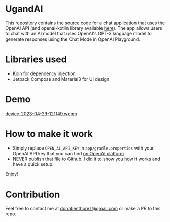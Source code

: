 # UgandAI

This repository contains the source code for a chat application that uses the OpenAI API (and openai-kotlin library available [here](https://github.com/aallam/openai-kotlin)).
The app allows users to chat with an AI model that uses OpenAI's GPT-3 language model to generate responses using the Chat Mode in OpenAI Playground.

# Libraries used
- Koin for dependency injection
- Jetpack Compose and Material3 for UI design

# Demo
[device-2023-04-29-121149.webm](https://user-images.githubusercontent.com/5604165/235278948-49e01143-1090-4d79-8310-7449466faaab.webm)

# How to make it work
- Simply replace `OPEN_AI_API_KEY` in `app/gradle.properties` with your OpenAI API key that you can find [on OpenAI platform](https://platform.openai.com/)
- NEVER publish that file to Github. I did it to show you how it works and have a quick setup. 

Enjoy!

# Contribution
Feel free to contact me at donatienthorez@gmail.com or make a PR to this repo.
